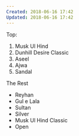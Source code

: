 ```yaml
---
Created: 2018-06-16 17:42
Updated: 2018-06-16 17:42
---
```



Top:

1. Musk Ul Hind
2. Dunhill Desire Classic
3. Aseel
4. Ajwa
5. Sandal

The Rest

- Reyhan
- Gul e Lala
- Sultan
- Silver
- Musk Ul Hind Classic
- Open